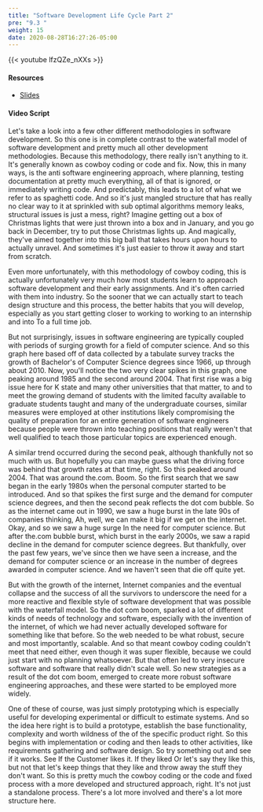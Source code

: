 ```yaml
---
title: "Software Development Life Cycle Part 2"
pre: "9.3 "
weight: 15
date: 2020-08-28T16:27:26-05:00
---
```


{{< youtube lfzQZe_nXXs >}}

#### Resources
* [Slides](/1-cis115/09-softwareEngineering/slides/9-SoftwareEngineering.pdf)

#### Video Script

Let's take a look into a few other different methodologies in software development. So this one is in complete contrast to the waterfall model of software development and pretty much all other development methodologies. Because this methodology, there really isn't anything to it. It's generally known as cowboy coding or code and fix. Now, this in many ways, is the anti software engineering approach, where planning, testing documentation at pretty much everything, all of that is ignored, or immediately writing code. And predictably, this leads to a lot of what we refer to as spaghetti code. And so it's just mangled structure that has really no clear way to it at sprinkled with sub optimal algorithms memory leaks, structural issues is just a mess, right? Imagine getting out a box of Christmas lights that were just thrown into a box and in January, and you go back in December, try to put those Christmas lights up. And magically, they've aimed together into this big ball that takes hours upon hours to actually unravel. And sometimes it's just easier to throw it away and start from scratch. 

Even more unfortunately, with this methodology of cowboy coding, this is actually unfortunately very much how most students learn to approach software development and their early assignments. And it's often carried with them into industry. So the sooner that we can actually start to teach design structure and this process, the better habits that you will develop, especially as you start getting closer to working to working to an internship and into To a full time job. 

But not surprisingly, issues in software engineering are typically coupled with periods of surging growth for a field of computer science. And so this graph here based off of data collected by a tabulate survey tracks the growth of Bachelor's of Computer Science degrees since 1966, up through about 2010. Now, you'll notice the two very clear spikes in this graph, one peaking around 1985 and the second around 2004. That first rise was a big issue here for K state and many other universities that that matter, to and to meet the growing demand of students with the limited faculty available to graduate students taught and many of the undergraduate courses, similar measures were employed at other institutions likely compromising the quality of preparation for an entire generation of software engineers because people were thrown into teaching positions that really weren't that well qualified to teach those particular topics are experienced enough. 

A similar trend occurred during the second peak, although thankfully not so much with us. But hopefully you can maybe guess what the driving force was behind that growth rates at that time, right. So this peaked around 2004. That was around the.com. Boom. So the first search that we saw began in the early 1980s when the personal computer started to be introduced. And so that spikes the first surge and the demand for computer science degrees, and then the second peak reflects the dot com bubble. So as the internet came out in 1990, we saw a huge burst in the late 90s of companies thinking, Ah, well, we can make it big if we get on the internet. Okay, and so we saw a huge surge In the need for computer science. But after the.com bubble burst, which burst in the early 2000s, we saw a rapid decline in the demand for computer science degrees. But thankfully, over the past few years, we've since then we have seen a increase, and the demand for computer science or an increase in the number of degrees awarded in computer science. And we haven't seen that die off quite yet. 

But with the growth of the internet, Internet companies and the eventual collapse and the success of all the survivors to underscore the need for a more reactive and flexible style of software development that was possible with the waterfall model. So the dot com boom, sparked a lot of different kinds of needs of technology and software, especially with the invention of the internet, of which we had never actually developed software for something like that before. So the web needed to be what robust, secure and most importantly, scalable. And so that meant cowboy coding couldn't meet that need either, even though it was super flexible, because we could just start with no planning whatsoever. But that often led to very insecure software and software that really didn't scale well. So new strategies as a result of the dot com boom, emerged to create more robust software engineering approaches, and these were started to be employed more widely. 

One of these of course, was just simply prototyping which is especially useful for developing experimental or difficult to estimate systems. And so the idea here right is to build a prototype, establish the base functionality, complexity and worth wildness of the of the specific product right. So this begins with implementation or coding and then leads to other activities, like requirements gathering and software design. So try something out and see if it works. See If the Customer likes it. If they liked Or let's say they like this, but not that let's keep things that they like and throw away the stuff they don't want. So this is pretty much the cowboy coding or the code and fixed process with a more developed and structured approach, right. It's not just a standalone process. There's a lot more involved and there's a lot more structure here. 

